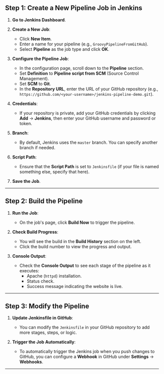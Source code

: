 ## **Step 1: Create a New Pipeline Job in Jenkins**

1. **Go to Jenkins Dashboard**.

2. **Create a New Job**:
   - Click **New Item**.
   - Enter a name for your pipeline (e.g., `GroovyPipelineFromGitHub`).
   - Select **Pipeline** as the job type and click **OK**.

3. **Configure the Pipeline Job**:
   - In the configuration page, scroll down to the **Pipeline** section.
   - Set **Definition** to **Pipeline script from SCM** (Source Control Management).
   - Set **SCM** to **Git**.
   - In the **Repository URL**, enter the URL of your GitHub repository (e.g., `https://github.com/<your-username>/jenkins-pipeline-demo.git`).

4. **Credentials**:
   - If your repository is private, add your GitHub credentials by clicking **Add** → **Jenkins**, then enter your GitHub username and password or token.

5. **Branch**:
   - By default, Jenkins uses the `master` branch. You can specify another branch if needed.

6. **Script Path**:
   - Ensure that the **Script Path** is set to `Jenkinsfile` (if your file is named something else, specify that here).

7. **Save the Job**.

---

## **Step 2: Build the Pipeline**

1. **Run the Job**:
   - On the job's page, click **Build Now** to trigger the pipeline.

2. **Check Build Progress**:
   - You will see the build in the **Build History** section on the left.
   - Click the build number to view the progress and output.

3. **Console Output**:
   - Check the **Console Output** to see each stage of the pipeline as it executes:
     - Apache (`httpd`) installation.
     - Status check.
     - Success message indicating the website is live.

---


## **Step 3: Modify the Pipeline**

1. **Update Jenkinsfile in GitHub**:
   - You can modify the `Jenkinsfile` in your GitHub repository to add more stages, steps, or logic.

2. **Trigger the Job Automatically**:
   - To automatically trigger the Jenkins job when you push changes to GitHub, you can configure a **Webhook** in GitHub under **Settings** → **Webhooks**.

---

